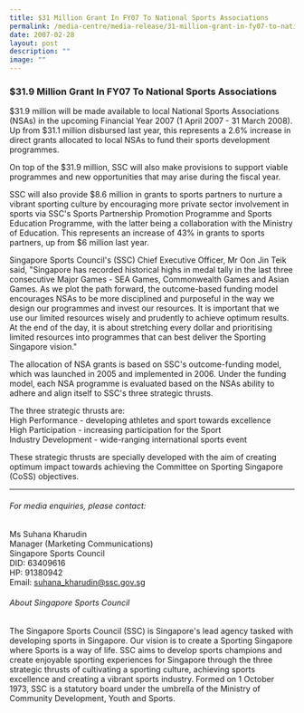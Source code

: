 ```yaml
---
title: $31 Million Grant In FY07 To National Sports Associations
permalink: /media-centre/media-release/31-million-grant-in-fy07-to-national-sports-associations/
date: 2007-02-28
layout: post
description: ""
image: ""
---
```

### **$31.9 Million Grant In FY07 To National Sports Associations**

$31.9 million will be made available to local National Sports Associations (NSAs) in the upcoming Financial Year 2007 (1 April 2007 - 31 March 2008). Up from $31.1 million disbursed last year, this represents a 2.6% increase in direct grants allocated to local NSAs to fund their sports development programmes.

On top of the $31.9 million, SSC will also make provisions to support viable programmes and new opportunities that may arise during the fiscal year.

SSC will also provide $8.6 million in grants to sports partners to nurture a vibrant sporting culture by encouraging more private sector involvement in sports via SSC's Sports Partnership Promotion Programme and Sports Education Programme, with the latter being a collaboration with the Ministry of Education. This represents an increase of 43% in grants to sports partners, up from $6 million last year.

Singapore Sports Council's (SSC) Chief Executive Officer, Mr Oon Jin Teik said, "Singapore has recorded historical highs in medal tally in the last three consecutive Major Games - SEA Games, Commonwealth Games and Asian Games. As we plot the path forward, the outcome-based funding model encourages NSAs to be more disciplined and purposeful in the way we design our programmes and invest our resources. It is important that we use our limited resources wisely and prudently to achieve optimum results. At the end of the day, it is about stretching every dollar and prioritising limited resources into programmes that can best deliver the Sporting Singapore vision."

The allocation of NSA grants is based on SSC's outcome-funding model, which was launched in 2005 and implemented in 2006. Under the funding model, each NSA programme is evaluated based on the NSAs ability to adhere and align itself to SSC's three strategic thrusts.

The three strategic thrusts are:<br>
High Performance - developing athletes and sport towards excellence<br>
High Participation - increasing participation for the Sport<br>
Industry Development - wide-ranging international sports event

These strategic thrusts are specially developed with the aim of creating optimum impact towards achieving the Committee on Sporting Singapore (CoSS) objectives.

---

###### For media enquiries, please contact:

Ms Suhana Kharudin
<br>
Manager (Marketing Communications)
<br>
Singapore Sports Council
<br>
DID: 63409616
<br>
HP: 91380942
<br>
Email: [suhana_kharudin@ssc.gov.sg](mailto:suhana_kharudin@ssc.gov.sg)

###### About Singapore Sports Council

The Singapore Sports Council (SSC) is Singapore's lead agency tasked with developing sports in Singapore. Our vision is to create a Sporting Singapore where Sports is a way of life. SSC aims to develop sports champions and create enjoyable sporting experiences for Singapore through the three strategic thrusts of cultivating a sporting culture, achieving sports excellence and creating a vibrant sports industry. Formed on 1 October 1973, SSC is a statutory board under the umbrella of the Ministry of Community Development, Youth and Sports.